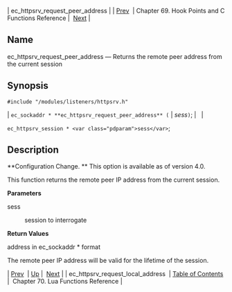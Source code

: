 | ec_httpsrv_request_peer_address |
| [Prev](apis.ec_httpsrv_request_local_address)  | Chapter 69. Hook Points and C Functions Reference |  [Next](lua.function.details) |

<a name="apis.ec_httpsrv_request_peer_address"></a>
## Name

ec_httpsrv_request_peer_address — Returns the remote peer address from the current session

## Synopsis

`#include "/modules/listeners/httpsrv.h"`

| `ec_sockaddr * **ec_httpsrv_request_peer_address** (` | <var class="pdparam">sess</var>`)`; |   |

`ec_httpsrv_session * <var class="pdparam">sess</var>`;<a name="idp7276464"></a>
## Description

**Configuration Change. ** This option is available as of version 4.0.

This function returns the remote peer IP address from the current session.

**Parameters**

<dl class="variablelist">

<dt>sess</dt>

<dd>

session to interrogate

</dd>

</dl>

**Return Values**

address in ec_sockaddr * format

The remote peer IP address will be valid for the lifetime of the session.

| [Prev](apis.ec_httpsrv_request_local_address)  | [Up](hooks) |  [Next](lua.function.details) |
| ec_httpsrv_request_local_address  | [Table of Contents](index) |  Chapter 70. Lua Functions Reference |

